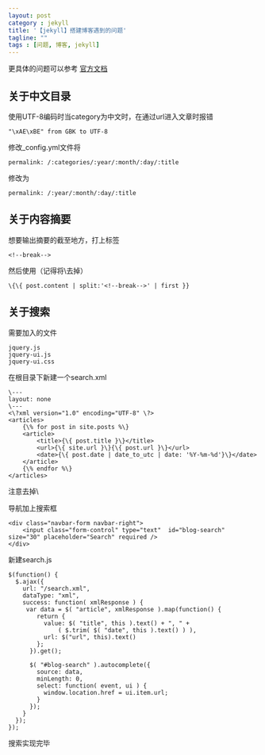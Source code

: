 ```yaml
---
layout: post
category : jekyll
title: '【jekyll】搭建博客遇到的问题'
tagline: ""
tags : [问题, 博客, jekyll]
---
```


<div class="alert alert-danger alert-margin" role="alert">
	更具体的问题可以参考
	<a href="http://jekyllrb.com/">官方文档</a>
</div>

## 关于中文目录

使用UTF-8编码时当category为中文时，在通过url进入文章时报错

	"\xAE\xBE" from GBK to UTF-8

修改_config.yml文件将

	permalink: /:categories/:year/:month/:day/:title

修改为

	permalink: /:year/:month/:day/:title

## 关于内容摘要

想要输出摘要的截至地方，打上标签

	<!--break-->

<!--break-->

然后使用（记得将\去掉）

	\{\{ post.content | split:'<!--break-->' | first }}

## 关于搜索

需要加入的文件

	jquery.js
	jquery-ui.js
	jquery-ui.css

在根目录下新建一个search.xml

	\---
	layout: none
	\---
	<\?xml version="1.0" encoding="UTF-8" \?>
	<articles>
	    {\% for post in site.posts %\}
	    <article>
	        <title>{\{ post.title }\}</title>
	        <url>{\{ site.url }\}{\{ post.url }\}</url>
	        <date>{\{ post.date | date_to_utc | date: '%Y-%m-%d'}\}</date>
	    </article>
	    {\% endfor %\}
	</articles>

注意去掉\

导航加上搜索框

	<div class="navbar-form navbar-right">       
		<input class="form-control" type="text"  id="blog-search" size="30" placeholder="Search" required />
	</div>

新建search.js

	$(function() {
	  $.ajax({
	    url: "/search.xml",
	    dataType: "xml",
	    success: function( xmlResponse ) {
	     var data = $( "article", xmlResponse ).map(function() {
	        return {
	          value: $( "title", this ).text() + ", " +
	              ( $.trim( $( "date", this ).text() ) ),
	          url: $("url", this).text()
	        };
	      }).get();

	      $( "#blog-search" ).autocomplete({
	        source: data,
	        minLength: 0,
	        select: function( event, ui ) {
	          window.location.href = ui.item.url;
	        }
	      });
	    }
	  });
	});

搜索实现完毕






